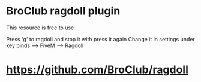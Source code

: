 # BroClub ragdoll plugin 
This resource is free to use 

Press 'g' to ragdoll and stop it with press it again
Change it in settings under key binds --> FiveM --> Ragdoll

# https://github.com/BroClub/ragdoll

